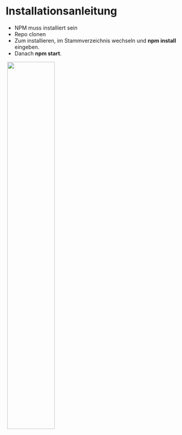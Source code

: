 # Installationsanleitung

* NPM muss installiert sein
* Repo clonen
* Zum installieren, im Stammverzeichnis wechseln und **npm install** eingeben.
* Danach **npm start**.

<img scr="assets\images\overview1.jpg" >

<img src="Bilder\12_RationaleZahlenamComputer\absolutFehler.jpg" height="50%" width="50%" >
